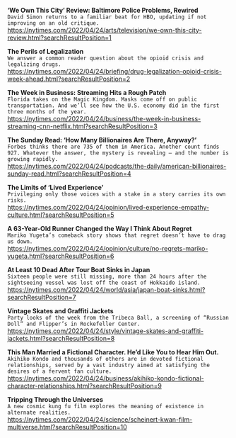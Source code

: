 **‘We Own This City’ Review: Baltimore Police Problems, Rewired**\
`David Simon returns to a familiar beat for HBO, updating if not improving on an old critique.`\
https://nytimes.com/2022/04/24/arts/television/we-own-this-city-review.html?searchResultPosition=1

**The Perils of Legalization**\
`We answer a common reader question about the opioid crisis and legalizing drugs.`\
https://nytimes.com/2022/04/24/briefing/drug-legalization-opioid-crisis-week-ahead.html?searchResultPosition=2

**The Week in Business: Streaming Hits a Rough Patch**\
`Florida takes on the Magic Kingdom. Masks come off on public transportation. And we’ll see how the U.S. economy did in the first three months of the year. `\
https://nytimes.com/2022/04/24/business/the-week-in-business-streaming-cnn-netflix.html?searchResultPosition=3

**The Sunday Read: ‘How Many Billionaires Are There, Anyway?’**\
`Forbes thinks there are 735 of them in America. Another count finds 927. Whatever the answer, the mystery is revealing — and the number is growing rapidly.`\
https://nytimes.com/2022/04/24/podcasts/the-daily/american-billionaires-sunday-read.html?searchResultPosition=4

**The Limits of ‘Lived Experience’**\
`Privileging only those voices with a stake in a story carries its own risks.`\
https://nytimes.com/2022/04/24/opinion/lived-experience-empathy-culture.html?searchResultPosition=5

**A 63-Year-Old Runner Changed the Way I Think About Regret**\
`Mariko Yugeta’s comeback story shows that regret doesn’t have to drag us down.`\
https://nytimes.com/2022/04/24/opinion/culture/no-regrets-mariko-yugeta.html?searchResultPosition=6

**At Least 10 Dead After Tour Boat Sinks in Japan**\
`Sixteen people were still missing, more than 24 hours after the sightseeing vessel was lost off the coast of Hokkaido island.`\
https://nytimes.com/2022/04/24/world/asia/japan-boat-sinks.html?searchResultPosition=7

**Vintage Skates and Graffiti Jackets**\
`Party looks of the week from the Tribeca Ball, a screening of “Russian Doll” and Flipper’s in Rockefeller Center.`\
https://nytimes.com/2022/04/24/style/vintage-skates-and-graffiti-jackets.html?searchResultPosition=8

**This Man Married a Fictional Character. He’d Like You to Hear Him Out.**\
`Akihiko Kondo and thousands of others are in devoted fictional relationships, served by a vast industry aimed at satisfying the desires of a fervent fan culture.`\
https://nytimes.com/2022/04/24/business/akihiko-kondo-fictional-character-relationships.html?searchResultPosition=9

**Tripping Through the Universes**\
`A new cosmic kung fu film explores the meaning of existence in alternate realities.`\
https://nytimes.com/2022/04/24/science/scheinert-kwan-film-multiverse.html?searchResultPosition=10

